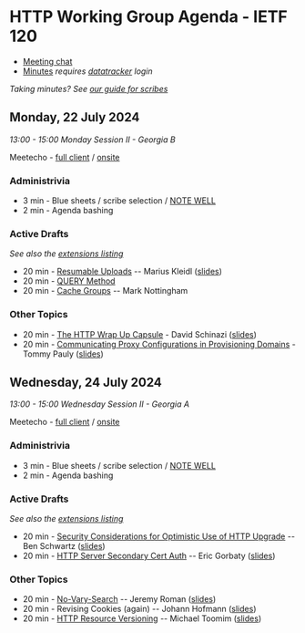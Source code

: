 # HTTP Working Group Agenda - IETF 120

* [Meeting chat](https://zulip.ietf.org/#narrow/stream/httpbis)
* [Minutes](https://notes.ietf.org/notes-ietf-120-httpbis) _requires [datatracker](https://datatracker.ietf.org) login_

*Taking minutes? See [our guide for scribes](https://github.com/httpwg/wiki/wiki/TakingMinutes)*


## Monday, 22 July 2024

_13:00 - 15:00	Monday Session II - Georgia B_

Meetecho - [full client](https://meetings.conf.meetecho.com/ietf120/?session=33040) / [onsite](https://meetings.conf.meetecho.com/onsite120/?session=33040)


### Administrivia

*  3 min - Blue sheets / scribe selection / [NOTE WELL](https://www.ietf.org/about/note-well/)
*  2 min - Agenda bashing


### Active Drafts

_See also the [extensions listing](https://httpwg.org/http-extensions/)_

* 20 min - [Resumable Uploads](https://datatracker.ietf.org/doc/draft-ietf-httpbis-resumable-upload) -- Marius Kleidl ([slides](resumable.pdf))
* 20 min - [QUERY Method](https://datatracker.ietf.org/doc/draft-ietf-httpbis-safe-method-w-body)
* 20 min - [Cache Groups](https://datatracker.ietf.org/doc/draft-ietf-httpbis-cache-groups/) -- Mark Nottingham

### Other Topics

* 20 min - [The HTTP Wrap Up Capsule](https://datatracker.ietf.org/doc/draft-schinazi-httpbis-wrap-up/) - David Schinazi ([slides](wrap-up-capsule.pdf))
* 20 min - [Communicating Proxy Configurations in Provisioning Domains](https://datatracker.ietf.org/doc/draft-ietf-intarea-proxy-config/) - Tommy Pauly ([slides](IETF-120-HTTPBIS-PvD-Proxy-Discovery.pdf))

## Wednesday, 24 July 2024

_13:00 - 15:00	Wednesday Session II - Georgia A_

Meetecho - [full client](https://meetings.conf.meetecho.com/ietf120/?session=33039) / [onsite](https://meetings.conf.meetecho.com/onsite120/?session=33039)

### Administrivia

*  3 min - Blue sheets / scribe selection / [NOTE WELL](https://www.ietf.org/about/note-well/)
*  2 min - Agenda bashing


### Active Drafts

_See also the [extensions listing](https://httpwg.org/http-extensions/)_

* 20 min - [Security Considerations for Optimistic Use of HTTP Upgrade](https://datatracker.ietf.org/doc/draft-ietf-httpbis-optimistic-upgrade/) -- Ben Schwartz ([slides](security-considerations-for-optimistic-upgrade.pdf))
* 20 min - [HTTP Server Secondary Cert Auth](https://datatracker.ietf.org/doc/draft-ietf-httpbis-secondary-server-certs) -- Eric Gorbaty ([slides](secondary-certificate-authentication.pdf))


### Other Topics

* 20 min - [No-Vary-Search](https://datatracker.ietf.org/doc/draft-wicg-http-no-vary-search/) -- Jeremy Roman ([slides](no-vary-search.pdf))
* 20 min - Revising Cookies (again) -- Johann Hofmann ([slides](future-cookies.pdf))
* 20 min - [HTTP Resource Versioning](https://datatracker.ietf.org/doc/draft-toomim-httpbis-versions/) -- Michael Toomim ([slides](versioning.pdf))
